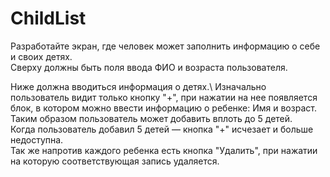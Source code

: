 # ChildList

Разработайте экран, где человек может заполнить информацию о себе и своих детях.\
Сверху должны быть поля ввода ФИО и возраста пользователя.

Ниже должна вводиться информация о детях.\ 
Изначально пользователь видит только кнопку "+", при нажатии на нее появляется блок, в котором можно ввести информацию о ребенке: Имя и возраст.\
Таким образом пользователь может добавить вплоть до 5 детей.\
Когда пользователь добавил 5 детей — кнопка "+" исчезает и больше недоступна.\
Так же напротив каждого ребенка есть кнопка "Удалить", при нажатии на которую соответствующая запись удаляется.
